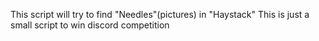 This script will try to find "Needles"(pictures) in "Haystack"
This is just a small script to win discord competition
